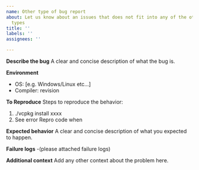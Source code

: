 ```yaml
---
name: Other type of bug report
about: Let us know about an issues that does not fit into any of the other issues
  types
title: ''
labels: ''
assignees: ''

---
```


**Describe the bug**
A clear and concise description of what the bug is.

**Environment**
- OS: [e.g. Windows/Linux etc...]
- Compiler: revision

**To Reproduce**
Steps to reproduce the behavior:
1. ./vcpkg install xxxx
2. See error
Repro code when

**Expected behavior**
A clear and concise description of what you expected to happen.

**Failure logs**
-(please attached failure logs)

**Additional context**
Add any other context about the problem here.
